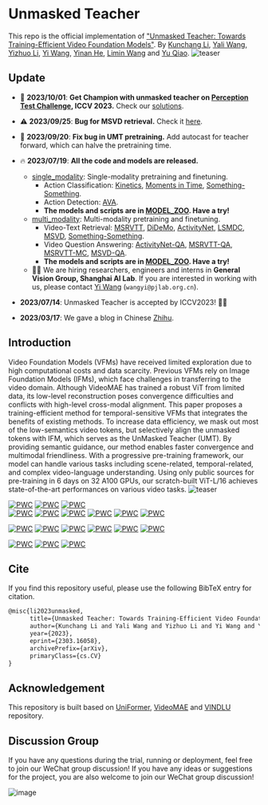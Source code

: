 # Unmasked Teacher

This repo is the official implementation of ["Unmasked Teacher: Towards Training-Efficient Video Foundation Models"](https://arxiv.org/abs/2303.16058).
By [Kunchang Li](https://scholar.google.com/citations?user=D4tLSbsAAAAJ), [Yali Wang](https://scholar.google.com/citations?user=hD948dkAAAAJ), [Yizhuo Li](https://scholar.google.com/citations?user=pyBSGjgAAAAJ), [Yi Wang](https://scholar.google.com.hk/citations?hl=zh-CN&user=Xm2M8UwAAAAJ), [Yinan He](https://dblp.org/pid/93/7763.html), [Limin Wang](https://scholar.google.com/citations?user=HEuN8PcAAAAJ) and [Yu Qiao](https://scholar.google.com/citations?user=gFtI-8QAAAAJ&hl).
![teaser](./img/intro.png)

## Update

- 🥇 **2023/10/01**: **Get Champion with unmasked teacher on [Perception Test Challenge](https://ptchallenge-workshop.github.io/), ICCV 2023.** Check our [solutions](https://github.com/OpenGVLab/perception_test_iccv2023).
- :warning: **2023/09/25**: **Bug for MSVD retrieval.** Check it [here](./multi_modality/README#warning).
- :rocket: **2023/09/20**: **Fix bug in UMT pretraining.** Add autocast for teacher forward, which can halve the pretraining time.
- :fire: **2023/07/19**: **All the code and models are released.**
  - [single_modality](./single_modality/): Single-modality pretraining and finetuning.
    - Action Classification: [Kinetics](https://www.deepmind.com/open-source/kinetics), [Moments in Time](http://moments.csail.mit.edu/), [Something-Something](https://developer.qualcomm.com/software/ai-datasets/something-something).
    - Action Detection: [AVA](http://research.google.com/ava/).
    - **The models and scripts are in [MODEL_ZOO](./single_modality/MODEL_ZOO.md). Have a try!**
  - [multi_modality](./multi_modality/): Multi-modality pretraining and finetuning.
    - Video-Text Retrieval: [MSRVTT](https://www.microsoft.com/en-us/research/publication/msr-vtt-a-large-video-description-dataset-for-bridging-video-and-language/), [DiDeMo](https://github.com/LisaAnne/TemporalLanguageRelease), [ActivityNet](http://activity-net.org/), [LSMDC](https://sites.google.com/site/describingmovies/), [MSVD](https://www.cs.utexas.edu/users/ml/clamp/videoDescription/), [Something-Something](https://github.com/jayleicn/singularity).
    - Video Question Answering: [ActivityNet-QA](https://github.com/MILVLG/activitynet-qa), [MSRVTT-QA](https://github.com/xudejing/video-question-answering), [MSRVTT-MC](https://github.com/yj-yu/lsmdc), [MSVD-QA](https://github.com/xudejing/video-question-answering).
    - **The models and scripts are in [MODEL_ZOO](./multi_modality/MODEL_ZOO.md). Have a try!**
  - :bowing_man: We are hiring researchers, engineers and interns in **General Vision Group, Shanghai AI Lab**.  If you are interested in working with us, please contact [Yi Wang](https://shepnerd.github.io/) (`wangyi@pjlab.org.cn`).

- **2023/07/14**: Unmasked Teacher is accepted by ICCV2023! 🎉🎉

- **2023/03/17**: We gave a blog in Chinese [Zhihu](https://zhuanlan.zhihu.com/p/618221217).

## Introduction

Video Foundation Models (VFMs) have received limited exploration due to high computational costs and data scarcity. Previous VFMs rely on Image Foundation Models (IFMs), which face challenges in transferring to the video domain. Although VideoMAE has trained a robust ViT from limited data, its low-level reconstruction poses convergence difficulties and conflicts with high-level cross-modal alignment. This paper proposes a training-efficient method for temporal-sensitive VFMs that integrates the benefits of existing methods. To increase data efficiency, we mask out most of the low-semantics video tokens, but selectively align the unmasked tokens with IFM, which serves as the UnMasked Teacher (UMT). By providing semantic guidance, our method enables faster convergence and multimodal friendliness. With a progressive pre-training framework, our model can handle various tasks including scene-related, temporal-related, and complex video-language understanding. Using only public sources for pre-training in 6 days on 32 A100 GPUs, our scratch-built ViT-L/16 achieves state-of-the-art performances on various video tasks.
![teaser](./img/framework.png)


[![PWC](https://img.shields.io/endpoint.svg?url=https://paperswithcode.com/badge/unmasked-teacher-towards-training-efficient/action-classification-on-kinetics-400)](https://paperswithcode.com/sota/action-classification-on-kinetics-400?p=unmasked-teacher-towards-training-efficient)
[![PWC](https://img.shields.io/endpoint.svg?url=https://paperswithcode.com/badge/unmasked-teacher-towards-training-efficient/action-classification-on-kinetics-600)](https://paperswithcode.com/sota/action-classification-on-kinetics-600?p=unmasked-teacher-towards-training-efficient)
[![PWC](https://img.shields.io/endpoint.svg?url=https://paperswithcode.com/badge/unmasked-teacher-towards-training-efficient/action-classification-on-kinetics-700)](https://paperswithcode.com/sota/action-classification-on-kinetics-700?p=unmasked-teacher-towards-training-efficient)	
[![PWC](https://img.shields.io/endpoint.svg?url=https://paperswithcode.com/badge/unmasked-teacher-towards-training-efficient/action-classification-on-moments-in-time)](https://paperswithcode.com/sota/action-classification-on-moments-in-time?p=unmasked-teacher-towards-training-efficient)
[![PWC](https://img.shields.io/endpoint.svg?url=https://paperswithcode.com/badge/unmasked-teacher-towards-training-efficient/action-recognition-on-ava-v2-2)](https://paperswithcode.com/sota/action-recognition-on-ava-v2-2?p=unmasked-teacher-towards-training-efficient)
[![PWC](https://img.shields.io/endpoint.svg?url=https://paperswithcode.com/badge/unmasked-teacher-towards-training-efficient/video-retrieval-on-activitynet)](https://paperswithcode.com/sota/video-retrieval-on-activitynet?p=unmasked-teacher-towards-training-efficient)
[![PWC](https://img.shields.io/endpoint.svg?url=https://paperswithcode.com/badge/unmasked-teacher-towards-training-efficient/video-retrieval-on-didemo)](https://paperswithcode.com/sota/video-retrieval-on-didemo?p=unmasked-teacher-towards-training-efficient)
[![PWC](https://img.shields.io/endpoint.svg?url=https://paperswithcode.com/badge/unmasked-teacher-towards-training-efficient/video-retrieval-on-lsmdc)](https://paperswithcode.com/sota/video-retrieval-on-lsmdc?p=unmasked-teacher-towards-training-efficient)
[![PWC](https://img.shields.io/endpoint.svg?url=https://paperswithcode.com/badge/unmasked-teacher-towards-training-efficient/video-retrieval-on-msr-vtt)](https://paperswithcode.com/sota/video-retrieval-on-msr-vtt?p=unmasked-teacher-towards-training-efficient)
<!-- [![PWC](https://img.shields.io/endpoint.svg?url=https://paperswithcode.com/badge/unmasked-teacher-towards-training-efficient/video-retrieval-on-msvd)](https://paperswithcode.com/sota/video-retrieval-on-msvd?p=unmasked-teacher-towards-training-efficient) -->
[![PWC](https://img.shields.io/endpoint.svg?url=https://paperswithcode.com/badge/unmasked-teacher-towards-training-efficient/video-retrieval-on-ssv2-label-retrieval)](https://paperswithcode.com/sota/video-retrieval-on-ssv2-label-retrieval?p=unmasked-teacher-towards-training-efficient)
[![PWC](https://img.shields.io/endpoint.svg?url=https://paperswithcode.com/badge/unmasked-teacher-towards-training-efficient/video-retrieval-on-ssv2-template-retrieval)](https://paperswithcode.com/sota/video-retrieval-on-ssv2-template-retrieval?p=unmasked-teacher-towards-training-efficient)
[![PWC](https://img.shields.io/endpoint.svg?url=https://paperswithcode.com/badge/unmasked-teacher-towards-training-efficient/zero-shot-video-retrieval-on-activitynet)](https://paperswithcode.com/sota/zero-shot-video-retrieval-on-activitynet?p=unmasked-teacher-towards-training-efficient)
[![PWC](https://img.shields.io/endpoint.svg?url=https://paperswithcode.com/badge/unmasked-teacher-towards-training-efficient/zero-shot-video-retrieval-on-didemo)](https://paperswithcode.com/sota/zero-shot-video-retrieval-on-didemo?p=unmasked-teacher-towards-training-efficient)
[![PWC](https://img.shields.io/endpoint.svg?url=https://paperswithcode.com/badge/unmasked-teacher-towards-training-efficient/zero-shot-video-retrieval-on-lsmdc)](https://paperswithcode.com/sota/zero-shot-video-retrieval-on-lsmdc?p=unmasked-teacher-towards-training-efficient)
[![PWC](https://img.shields.io/endpoint.svg?url=https://paperswithcode.com/badge/unmasked-teacher-towards-training-efficient/zero-shot-video-retrieval-on-msr-vtt)](https://paperswithcode.com/sota/zero-shot-video-retrieval-on-msr-vtt?p=unmasked-teacher-towards-training-efficient)
<!-- [![PWC](https://img.shields.io/endpoint.svg?url=https://paperswithcode.com/badge/unmasked-teacher-towards-training-efficient/zero-shot-video-retrieval-on-msvd)](https://paperswithcode.com/sota/zero-shot-video-retrieval-on-msvd?p=unmasked-teacher-towards-training-efficient) -->
[![PWC](https://img.shields.io/endpoint.svg?url=https://paperswithcode.com/badge/unmasked-teacher-towards-training-efficient/video-question-answering-on-activitynet-qa)](https://paperswithcode.com/sota/video-question-answering-on-activitynet-qa?p=unmasked-teacher-towards-training-efficient)
[![PWC](https://img.shields.io/endpoint.svg?url=https://paperswithcode.com/badge/unmasked-teacher-towards-training-efficient/visual-question-answering-on-msrvtt-qa-1)](https://paperswithcode.com/sota/visual-question-answering-on-msrvtt-qa-1?p=unmasked-teacher-towards-training-efficient)
[![PWC](https://img.shields.io/endpoint.svg?url=https://paperswithcode.com/badge/unmasked-teacher-towards-training-efficient/visual-question-answering-on-msvd-qa-1)](https://paperswithcode.com/sota/visual-question-answering-on-msvd-qa-1?p=unmasked-teacher-towards-training-efficient)


## Cite

If you find this repository useful, please use the following BibTeX entry for citation.

```latex
@misc{li2023unmasked,
      title={Unmasked Teacher: Towards Training-Efficient Video Foundation Models}, 
      author={Kunchang Li and Yali Wang and Yizhuo Li and Yi Wang and Yinan He and Limin Wang and Yu Qiao},
      year={2023},
      eprint={2303.16058},
      archivePrefix={arXiv},
      primaryClass={cs.CV}
}
```

## Acknowledgement

This repository is built based on [UniFormer](https://github.com/Sense-X/UniFormer), [VideoMAE](https://github.com/MCG-NJU/VideoMAE) and [VINDLU](https://github.com/klauscc/VindLU) repository.

## Discussion Group

If you have any questions during the trial, running or deployment, feel free to join our WeChat group discussion! If you have any ideas or suggestions for the project, you are also welcome to join our WeChat group discussion!

![image](https://github.com/OpenGVLab/Ask-Anything/assets/43169235/c3020408-4d53-490b-8060-7fd54b0ef09c)
